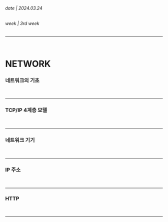 ###### date | 2024.03.24

###### week | 3rd week

<hr />
<br />

# NETWORK

### 네트워크의 기초

<br />
<hr />

### TCP/IP 4계층 모델

<br />
<hr />

### 네트워크 기기

<br />
<hr />

### IP 주소

<br />
<hr />

### HTTP

<br />
<hr />
